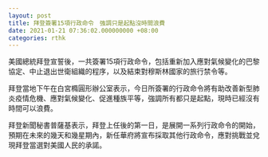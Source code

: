 ```yaml
---
layout: post
title: 拜登簽署15項行政命令　強調只是起點沒時間浪費
date: 2021-01-21 07:36:02.000000000 +08:00
categories: rthk
---
```


美國總統拜登宣誓後，一共簽署15項行政命令，包括重新加入應對氣候變化的巴黎協定、中止退出世衛組織的程序，以及結束對穆斯林國家的旅行禁令等。

拜登當地下午在白宮橢圓形辦公室表示，今日所簽署的行政命令將有助改善新型肺炎疫情危機、應對氣候變化、促進種族平等，強調所有都只是起點，現時已經沒有時間可以浪費。

拜登新聞秘書普薩基表示，拜登上任後的第一日，是展開一系列行政命令的開始，預期在未來的幾天和幾星期內，新任華府將宣布採取其他行政命令，應對挑戰並兌現拜登當選對美國人民的承諾。
